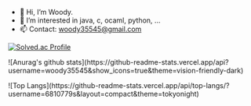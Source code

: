 
- 👋 Hi, I’m Woody. 
- 👀 I’m interested in java, c, ocaml, python, ...
- 📫 Contact: woody35545@gmail.com
<!---
woody35545/woody35545 is a ✨ special ✨ repository because its `README.md` (this file) appears on your GitHub profile.
You can click the Preview link to take a look at your changes.
--->

[![Solved.ac Profile](http://mazassumnida.wtf/api/v2/generate_badge?boj=woody35545)](https://solved.ac/woody35545/)

<p align = "left">
![Anurag's github stats](https://github-readme-stats.vercel.app/api?username=woody35545&show_icons=true&theme=vision-friendly-dark)
</p>
![Top Langs](https://github-readme-stats.vercel.app/api/top-langs/?username=6810779s&layout=compact&theme=tokyonight)

  
